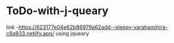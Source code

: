 # ToDo-with-j-queary
link -https://623177e04e62b86979a62add--sleepy-varahamihira-c8a933.netlify.app/
using jqueary
